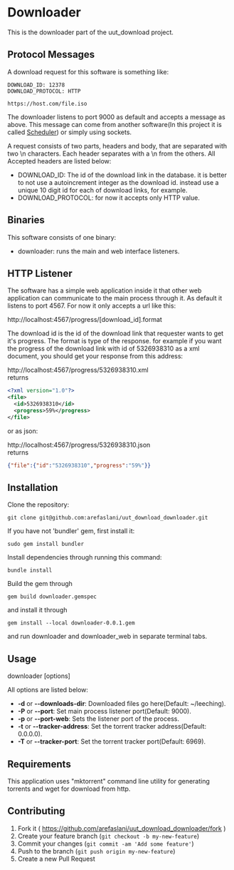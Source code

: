 # Downloader

This is the downloader part of the uut_download project.

## Protocol Messages

A download request for this software is something like:
```
DOWNLOAD_ID: 12378
DOWNLOAD_PROTOCOL: HTTP

https://host.com/file.iso
```
The downloader listens to port 9000 as default and accepts a message as above. This message can come from another software(In this project it is called [Scheduler](http://github.com/arefaslani/uut_download_scheduler)) or simply using sockets.

A request consists of two parts, headers and body, that are separated with two \n characters.
Each header separates with a \n from the others. All Accepted headers are listed below:
* DOWNLOAD_ID: The id of the download link in the database. it is better to not use a autoincrement integer as the download id. instead use a unique 10 digit id for each of download links, for example.
* DOWNLOAD_PROTOCOL: for now it accepts only HTTP value.

## Binaries

This software consists of one binary:

* downloader: runs the main and web interface listeners.

## HTTP Listener

The software has a simple web application inside it that other web application can communicate to the main process through it. As default it listens to port 4567. For now it only accepts a url like this:

http://localhost:4567/progress/[download_id].format

The download id is the id of the download link that requester wants to get it's progress. The format is type of the response. for example if you want the progress of the download link with id of 5326938310 as a xml document, you should get your response from this address:

http://localhost:4567/progress/5326938310.xml
<br>returns
```xml
<?xml version="1.0"?>
<file>
  <id>5326938310</id>
  <progress>59%</progress>
</file>
```

or as json:

http://localhost:4567/progress/5326938310.json
<br>returns
```json
{"file":{"id":"5326938310","progress":"59%"}}
```

## Installation

Clone the repository:
```
git clone git@github.com:arefaslani/uut_download_downloader.git
```
If you have not 'bundler' gem, first install it:
```
sudo gem install bundler
```
Install dependencies through running this command:
```
bundle install
```
Build the gem through
```
gem build downloader.gemspec
```
and install it through
```
gem install --local downloader-0.0.1.gem
```
and run downloader and downloader_web in separate terminal tabs.

## Usage

downloader [options]<br>

All options are listed below:
* <b>-d</b> or <b>--downloads-dir</b>: Downloaded files go here(Default: ~/leeching).
* <b>-P</b> or <b>--port</b>: Set main process listener port(Default: 9000).
* <b>-p</b> or <b>--port-web</b>: Sets the listener port of the process.
* <b>-t</b> or <b>--tracker-address</b>: Set the torrent tracker address(Default: 0.0.0.0).
* <b>-T</b> or <b>--tracker-port</b>: Set the torrent tracker port(Default: 6969).

## Requirements

This application uses "mktorrent" command line utility for generating torrents and wget for download from http.

## Contributing

1. Fork it ( https://github.com/arefaslani/uut_download_downloader/fork )
2. Create your feature branch (`git checkout -b my-new-feature`)
3. Commit your changes (`git commit -am 'Add some feature'`)
4. Push to the branch (`git push origin my-new-feature`)
5. Create a new Pull Request
